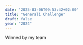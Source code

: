```yaml
---
date: '2025-03-06T09:53:42+02:00'
title: "Generali Challenge"
draft: false
year: "2024"
---
```

Winned by my team 